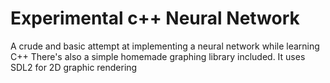 # Experimental c++ Neural Network
 A crude and basic attempt at implementing a neural network while learning C++
  There's also a simple homemade graphing library included. It uses SDL2 for 2D graphic rendering
